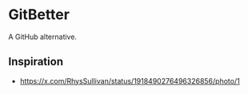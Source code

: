 # GitBetter

A GitHub alternative.

## Inspiration

- https://x.com/RhysSullivan/status/1918490276496326856/photo/1
